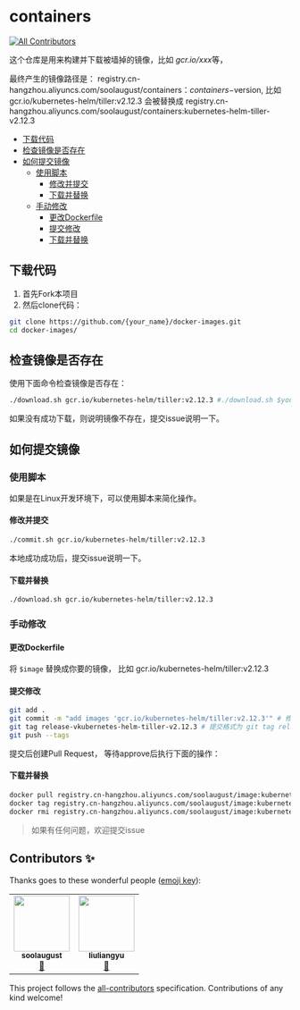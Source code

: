 # containers
[![All Contributors](https://img.shields.io/badge/all_contributors-1-orange.svg?style=flat-square)](#contributors)

这个仓库是用来构建并下载被墙掉的镜像，比如 *gcr.io/xxx*等，

最终产生的镜像路径是： registry.cn-hangzhou.aliyuncs.com/soolaugust/containers：$containers-$version, 比如 gcr.io/kubernetes-helm/tiller:v2.12.3 会被替换成 registry.cn-hangzhou.aliyuncs.com/soolaugust/containers:kubernetes-helm-tiller-v2.12.3

* [下载代码](#download)
* [检查镜像是否存在](#check)
* [如何提交镜像](#title)
	* [使用脚本](#shell)
		* [修改并提交](#shell-submit)
		* [下载并替换](#shell-download)
	* [手动修改](#manual)
		* [更改Dockerfile](#manual-Dockerfile)
		* [提交修改](#manual-submit)
		* [下载并替换](#manual-download)

## <a name='download'></a>下载代码

1. 首先Fork本项目
2. 然后clone代码： 
```bash
git clone https://github.com/{your_name}/docker-images.git
cd docker-images/
````

## <a name='check'></a>检查镜像是否存在

使用下面命令检查镜像是否存在：

```bash
./download.sh gcr.io/kubernetes-helm/tiller:v2.12.3 #./download.sh $your_image
```

如果没有成功下载，则说明镜像不存在，提交issue说明一下。

##  <a name='title'></a>如何提交镜像

###  <a name='shell'></a>使用脚本

如果是在Linux开发环境下，可以使用脚本来简化操作。

####  <a name='shell-submit'></a>修改并提交

```bash
./commit.sh gcr.io/kubernetes-helm/tiller:v2.12.3
```

本地成功成功后，提交issue说明一下。

####  <a name='shell-download'></a>下载并替换

```bash
./download.sh gcr.io/kubernetes-helm/tiller:v2.12.3
```

###  <a name='manual'></a>手动修改

####  <a name='manual-Dockerfile'></a>更改Dockerfile

将 `$image` 替换成你要的镜像， 比如 gcr.io/kubernetes-helm/tiller:v2.12.3

####  <a name='manual-submit'></a>提交修改

```bash
git add .
git commit -m "add images 'gcr.io/kubernetes-helm/tiller:v2.12.3'" # 修改信息格式为 add images $your_images
git tag release-vkubernetes-helm-tiller-v2.12.3 # 提交格式为 git tag release-v$your_image中 ‘/, :’替换成‘-’
git push --tags
```

提交后创建Pull Request， 等待approve后执行下面的操作：

####  <a name='manual-download'></a>下载并替换

```bash
docker pull registry.cn-hangzhou.aliyuncs.com/soolaugust/image:kubernetes-helm-tiller-v2.12.3
docker tag registry.cn-hangzhou.aliyuncs.com/soolaugust/image:kubernetes-helm-tiller-v2.12.3 gcr.io/kubernetes-helm/tiller:v2.12.3
docker rmi registry.cn-hangzhou.aliyuncs.com/soolaugust/image:kubernetes-helm-tiller-v2.12.3
```

> 如果有任何问题，欢迎提交issue

## Contributors ✨

Thanks goes to these wonderful people ([emoji key](https://allcontributors.org/docs/en/emoji-key)):

<!-- ALL-CONTRIBUTORS-LIST:START - Do not remove or modify this section -->
<!-- prettier-ignore-start -->
<!-- markdownlint-disable -->
<table>
  <tr>
    <td align="center"><a href="http://soolaugust.github.io"><img src="https://avatars2.githubusercontent.com/u/10558124?v=4?s=100" width="100px;" alt=""/><br /><sub><b>soolaugust</b></sub></a><br /><a href="#maintenance-soolaugust" title="Maintenance">🚧</a></td>
    <td align="center"><a href="https://icebear.me"><img src="https://avatars.githubusercontent.com/u/15665797?v=4?s=100" width="100px;" alt=""/><br /><sub><b>liuliangyu</b></sub></a><br /><a href="#talk-a95241815" title="Talks">📢</a></td>
  </tr>
</table>

<!-- markdownlint-restore -->
<!-- prettier-ignore-end -->

<!-- ALL-CONTRIBUTORS-LIST:END -->

This project follows the [all-contributors](https://github.com/all-contributors/all-contributors) specification. Contributions of any kind welcome!